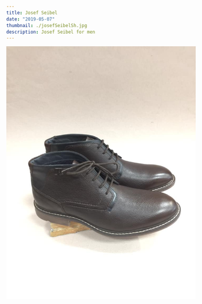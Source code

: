 ```yaml
---
title: Josef Seibel
date: "2019-05-07"
thumbnail: ./josefSeibelSh.jpg
description: Josef Seibel for men
---
```


<!-- ![Josef Seibel](./josefSeibelSh.jpg) -->

![Josef Seibel](./josefSeibelTal.jpg)
